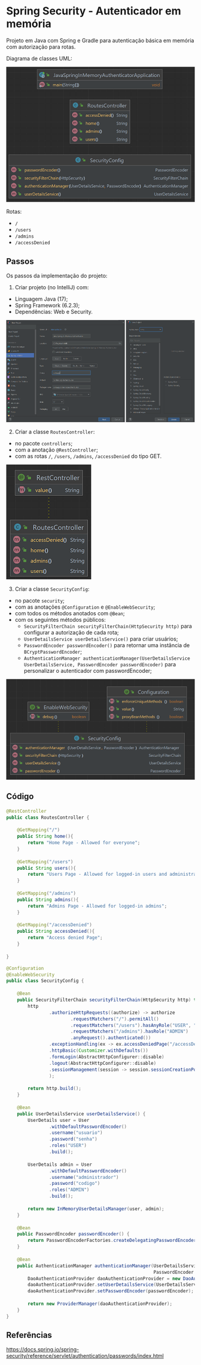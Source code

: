 # Spring Security - Autenticador em memória
Projeto em Java com Spring e Gradle para autenticação básica em memória com autorização para rotas.

Diagrama de classes UML:

![Image-04-InMemoryAuthenticator](images/Img-04-UML-Class-InMemoryAuthenticator.png)

Rotas:
- `/`
- `/users` 
- `/admins`
- `/accessDenied`


## Passos
Os passos da implementação do projeto:

1. Criar projeto (no IntelliJ) com:
- Linguagem Java (17);
- Spring Framework (6.2.3);
- Dependências: Web e Security.

![Image-01-IntelliJ](images/Img-01-IntelliJ.png)

2. Criar a classe `RoutesController`:
- no pacote `controllers`;
- com a anotação `@RestController`;
- com as rotas `/`, `/users`, `/admins`, `/accessDenied` do tipo GET.

![Image-02-RoutesController](images/Img-02-UML-Class-RoutesController.png)

3. Criar a classe `SecurityConfig`:
- no pacote `security`;
- com as anotações `@Configuration` e `@EnableWebSecurity`;
- com todos os métodos anotados com `@Bean`;
- com os seguintes métodos públicos:
  - `SecurityFilterChain securityFilterChain(HttpSecurity http)` para configurar a autorização de cada rota;
  - `UserDetailsService userDetailsService()` para criar usuários;
  - `PasswordEncoder passwordEncoder()` para retornar uma instância de `BCryptPasswordEncoder`;
  - `AuthenticationManager authenticationManager(UserDetailsService UserDetailsService,
    PasswordEncoder passwordEncoder)` para personalizar o autenticador com passwordEncoder;

![Image-03-SecurityConfig](images/Img-03-UML-Class-SecurityConfig.png)

## Código

```java
@RestController
public class RoutesController {

    @GetMapping("/")
    public String home(){
        return "Home Page - Allowed for everyone";
    }

    @GetMapping("/users")
    public String users(){
        return "Users Page - Allowed for logged-in users and administrators";
    }

    @GetMapping("/admins")
    public String admins(){
        return "Admins Page - Allowed for logged-in admins";
    }

    @GetMapping("/accessDenied")
    public String accessDenied(){
        return "Access denied Page";
    }

}
```


```java
@Configuration
@EnableWebSecurity
public class SecurityConfig {

    @Bean
    public SecurityFilterChain securityFilterChain(HttpSecurity http) throws Exception {
        http
                .authorizeHttpRequests((authorize) -> authorize
                        .requestMatchers("/").permitAll()
                        .requestMatchers("/users").hasAnyRole("USER", "ADMIN")
                        .requestMatchers("/admins").hasRole("ADMIN")
                        .anyRequest().authenticated())
                .exceptionHandling(ex -> ex.accessDeniedPage("/accessDenied"))
                .httpBasic(Customizer.withDefaults())
                .formLogin(AbstractHttpConfigurer::disable)
                .logout(AbstractHttpConfigurer::disable)
                .sessionManagement(session -> session.sessionCreationPolicy(SessionCreationPolicy.STATELESS)
                );

        return http.build();
    }

    @Bean
    public UserDetailsService userDetailsService() {
        UserDetails user = User
                .withDefaultPasswordEncoder()
                .username("usuario")
                .password("senha")
                .roles("USER")
                .build();

        UserDetails admin = User
                .withDefaultPasswordEncoder()
                .username("administrador")
                .password("codigo")
                .roles("ADMIN")
                .build();

        return new InMemoryUserDetailsManager(user, admin);
    }

    @Bean
    public PasswordEncoder passwordEncoder() {
        return PasswordEncoderFactories.createDelegatingPasswordEncoder();
    }

    @Bean
    public AuthenticationManager authenticationManager(UserDetailsService UserDetailsService,
                                                       PasswordEncoder passwordEncoder) {
        DaoAuthenticationProvider daoAuthenticationProvider = new DaoAuthenticationProvider();
        daoAuthenticationProvider.setUserDetailsService(UserDetailsService);
        daoAuthenticationProvider.setPasswordEncoder(passwordEncoder);

        return new ProviderManager(daoAuthenticationProvider);
    }
}
```


## Referências
https://docs.spring.io/spring-security/reference/servlet/authentication/passwords/index.html